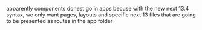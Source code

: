 apparently components donest go in apps becuse with the new
next 13.4 syntax, we only want pages, layouts and specific next 13 files that are going to be presented as routes in the app folder